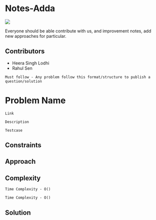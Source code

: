 # Notes-Adda
![](https://komarev.com/ghpvc/?username=heera9331&color=brightgreen)

Everyone should be able contribute with us, and improvement notes, add new approaches for particular.

## Contributors
* Heera Singh Lodhi
* Rahul Sen


`Must follow - Any problem follow this format/structure to publish a question/solution`

# Problem Name

`Link`

`Description`

`Testcase`

## Constraints

## Approach

## Complexity

`Time Complexity - O()`

`Time Complexity - O()`

## Solution

```java

```
